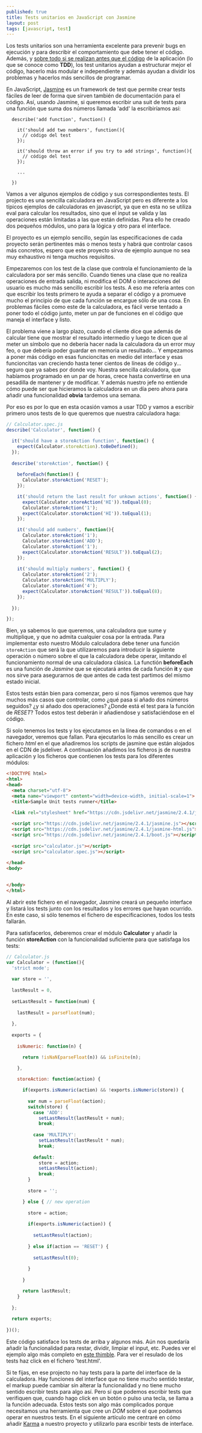 ```yaml
---
published: true
title: Tests unitarios en JavaScript con Jasmine
layout: post
tags: [javascript, test]
---
```


Los tests unitarios son una herramienta excelente para prevenir bugs en ejecución y para describir el comportamiento que debe tener el código. Además, y [sobre todo si se realizan antes que el código](http://research.microsoft.com/en-us/groups/ese/nagappan_tdd.pdf) de la aplicación (lo que se conoce como **TDD**), los test unitarios ayudan a estructurar mejor el código, hacerlo más modular e independiente y además ayudan a dividir los problemas y hacerlos más sencillos de programar.

En JavaScript, [Jasmine](https://jasmine.github.io/2.4/introduction.html) es un framework de test que permite crear tests fáciles de leer de forma que sirven también de documentación para el código. Así, usando Jasmine, si queremos escribir una suit de tests para una función que suma dos números llamada 'add' la escribiríamos así:

```
  describe('add function', function() {
    
    it('should add two numbers', function(){
      // código del test
    });

    it('should throw an error if you try to add strings', function(){
      // código del test
    });

    ...
  
  })
```

Vamos a ver algunos ejemplos de código y sus correspondientes tests. El projecto es una sencilla calculadora en JavaScript pero es diferente a los típicos ejemplos de calculadoras en javascript, ya que en esta no se utiliza eval para calcular los resultados, sino que el input se valida y las operaciones están limitadas a las que están definidas. Para ello he creado dos pequeños módulos, uno para la lógica y otro para el interface. 

El proyecto es un ejemplo sencillo, según las especificaciones de cada proyecto serán pertinentes más o menos tests y habrá que controlar casos más concretos, espero que este proyecto sirva de ejemplo aunque no sea muy exhaustivo ni tenga muchos requisitos.

Empezaremos con los test de la clase que controla el funcionamiento de la calculadora por ser más sencillo. Cuando tienes una clase que no realiza operaciones de entrada salida, ni modifica el DOM o interacciones del usuario es mucho más sencillo escribir los tests. A eso me refería antes con que escribir los tests primero te ayuda a separar el código y a promueve mucho el principio de que cada función se encargue sólo de una cosa. En problemas fáciles como este de la calculadora, es fácil verse tentado a poner todo el código junto, meter un par de funciones en el código que maneja el interface y listo. 

El problema viene a largo plazo, cuando el cliente dice que además de calcular tiene que mostrar el resultado intermedio y luego te dicen que al meter un símbolo que no debería hacer nada la calculadora da un error muy feo, o que debería poder guardar en memoria un resultado... Y empezamos a poner más código en esas funcioncitas en medio del interface y esas funcioncitas van creciendo hasta tener cientos de líneas de código y... seguro que ya sabes por donde voy. Nuestra sencilla calculadora, que habíamos programado en un par de horas, crece hasta convertirse en una pesadilla de mantener y de modificar. Y además nuestro jefe no entiende cómo puede ser que hicieramos la calculadora en un día pero ahora para añadir una funcionalidad **obvia** tardemos una semana.

Por eso es por lo que en esta ocasión vamos a usar TDD y vamos a escribir primero unos tests de lo que queremos que nuestra calculadora haga:

```javascript
// Calculator.spec.js
describe('Calculator', function() {

  it('should have a storeAction function', function() {
    expect(Calculator.storeAction).toBeDefined();
  });
  
  describe('storeAction', function() {
    
    beforeEach(function() {
      Calculator.storeAction('RESET');
    });

    it('should return the last result for unkown actions', function() {
      expect(Calculator.storeAction('HI')).toEqual(0);
      Calculator.storeAction('1');
      expect(Calculator.storeAction('HI')).toEqual(1);
    });

    it('should add numbers', function(){
      Calculator.storeAction('1');
      Calculator.storeAction('ADD');
      Calculator.storeAction('1');
      expect(Calculator.storeAction('RESULT')).toEqual(2);
    });
    
    it('should multiply numbers', function() {
      Calculator.storeAction('2');
      Calculator.storeAction('MULTIPLY');
      Calculator.storeAction('4');
      expect(Calculator.storeAction('RESULT')).toEqual(8);
    });
  
  }); 

});
```

Bien, ya sabemos lo que queremos, una calculadora que sume y multiplique, y que no admita cualquier cosa por la entrada. Para implementar esto nuestro Módulo calculadora debe tener una función `storeAction` que será la que utilizaremos para introducir la siguiente operación o número sobre el que la calculadora debe operar, imitando el funcionamiento normal de una calculadora clásica. La functión **beforeEach** es una función de *Jasmine* que se ejecutará antes de cada función **it** y que nos sirve para asegurarnos de que antes de cada test partimos del mismo estado inicial.

Estos tests están bien para comenzar, pero si nos fijamos veremos que hay muchos más casos que controlar, como ¿qué pasa si añado dos números seguidos? ¿y si añado dos operaciones? ¿Donde está el test para la función de *RESET*? Todos estos test deberán ir añadiendose y satisfaciéndose en el código.

Si solo tenemos los tests y los ejecutamos en la línea de comandos o en el navegador, veremos que fallan. Para ejecutarlos lo más sencillo es crear un fichero *html* en el que añadiremos los scripts de jasmine que están alojados en el CDN de jsdeliver. A continuación añadimos los ficheros js de nuestra aplicación y los ficheros que contienen los tests para los diferentes módulos:

```html
<!DOCTYPE html>
<html>
<head>
  <meta charset="utf-8">
  <meta name="viewport" content="width=device-width, initial-scale=1">
  <title>Sample Unit tests runner</title>
  
  <link rel="stylesheet" href="https://cdn.jsdelivr.net/jasmine/2.4.1/jasmine.css">

  <script src="https://cdn.jsdelivr.net/jasmine/2.4.1/jasmine.js"></script>
  <script src="https://cdn.jsdelivr.net/jasmine/2.4.1/jasmine-html.js"></script>
  <script src="https://cdn.jsdelivr.net/jasmine/2.4.1/boot.js"></script>
  
  <script src="calculator.js"></script>
  <script src="calculator.spec.js"></script>
  
</head>
<body>

  
</body>
</html>
```

Al abrir este fichero en el navegador, Jasmine creará un pequeño interface y listará los tests junto con los resultados y los errores que hayan ocurrido. En este caso, si sólo tenemos el fichero de especificaciones, todos los tests fallarán.

Para satisfacerlos, deberemos crear el módulo **Calculator** y añadir la función **storeAction** con la funcionalidad suficiente para que satisfaga los tests:

```javascript
// Calculator.js
var Calculator = (function(){
  'strict mode';
  
  var store = '',
    
  lastResult = 0,
  
  setLastResult = function(num) {
    
    lastResult = parseFloat(num);
    
  },
  
  exports = { 
    
    isNumeric: function(n) {

      return !isNaN(parseFloat(n)) && isFinite(n);

    },
    
    storeAction: function(action) {

      if(exports.isNumeric(action) && !exports.isNumeric(store)) {
        
        var num = parseFloat(action);
        switch(store) {
          case 'ADD':
            setLastResult(lastResult + num);
            break;
            
          case 'MULTIPLY':
            setLastResult(lastResult * num);
            break;
                        
          default:
            store = action;
            setLastResult(action);
            break;
        }
        
        store = '';

      } else { // new operation
        
        store = action;
        
        if(exports.isNumeric(action)) {
        
          setLastResult(action);
        
        } else if(action == 'RESET') {
        
          setLastResult(0);
        
        }
        
      } 

      return lastResult;
    }
    
  };
  
  return exports;
  
})();
```

Este código satisface los tests de arriba y algunos más. Aún nos quedaría añadir la funcionalidad para restar, dividir, limpiar el input, etc. Puedes ver el ejemplo algo más completo en [este thimble](https://thimbleprojects.org/juanmirod/56250/). Para ver el resulado de los tests haz click en el fichero 'test.html'.

Si te fijas, en ese projecto no hay tests para la parte del interface de la calculadora. Hay funciones del interface que no tiene mucho sentido testar, el markup puede cambiar sin alterar la funcionalidad y no tiene mucho sentido escribir tests para algo así. Pero sí que podemos escribir tests que verifiquen que, cuando hago click en un botón o pulso una tecla, se llama a la función adecuada. Estos tests son algo más complicados porque necesitamos una herramienta que cree un *DOM* sobre el que podamos operar en nuestros tests. En el siguiente artículo me centraré en cómo añadir [Karma](https://karma-runner.github.io/0.13/index.html) a nuestro proyecto y utilizarlo para escribir tests de interface. 
